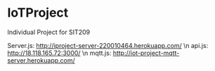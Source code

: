 # IoTProject
Individual Project for SIT209

Server.js: http://iproject-server-220010464.herokuapp.com/ \n
api.js: http://18.118.165.72:3000/ \n
mqtt.js: http://iot-project-mqtt-server.herokuapp.com/